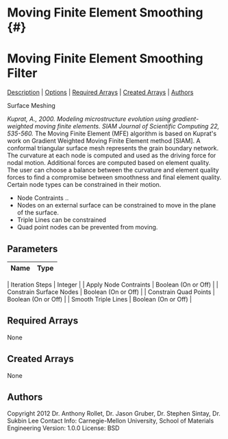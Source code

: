 Moving Finite Element Smoothing {#}
======
<h1 class="pHeading1">Moving Finite Element Smoothing Filter</h1>
<p class="pCellBody">
<a href="../Surface_MeshingFilters/MovingFiniteElementSmoothing.html#wp2">Description</a>
| <a href="../Surface_MeshingFilters/MovingFiniteElementSmoothing.html#wp3">Options</a>
| <a href="../Surface_MeshingFilters/MovingFiniteElementSmoothing.html#wp4">Required Arrays</a>
| <a href="../Surface_MeshingFilters/MovingFiniteElementSmoothing.html#wp5">Created Arrays</a>
| <a href="../Surface_MeshingFilters/MovingFiniteElementSmoothing.html#wp1">Authors</a> 

Surface Meshing

_Kuprat, A., 2000. Modeling microstructure evolution using gradient-weighted moving
finite elements. SIAM Journal of Scientific Computing 22, 535-560._
The Moving Finite Element (MFE) algorithm is based on Kuprat's work on Gradient Weighted Moving
Finite Element method [SIAM].  A conformal triangular surface mesh represents the grain
 boundary network.  The curvature at each node is computed and used as the driving
 force for nodal motion. Additional forces are computed based on element
 quality. The user can choose a balance between the curvature and element quality
 forces to find a compromise between smoothness and final element quality.  Certain
 node types can be constrained in their motion.
 
 - Node Contraints .. 
 -  Nodes on an external surface can be constrained to move in the plane of the surface.
 -  Triple Lines can be constrained
 -  Quad point nodes can be prevented from moving.
 


## Parameters ## 

| Name | Type |
|------|------|

| Iteration Steps | Integer |
| Apply Node Contraints | Boolean (On or Off) |
| Constrain Surface Nodes | Boolean (On or Off) |
| Constrain Quad Points | Boolean (On or Off) |
| Smooth Triple Lines | Boolean (On or Off) |


## Required Arrays ##
None




## Created Arrays ##
None



## Authors ##

Copyright 2012 Dr. Anthony Rollet, Dr. Jason Gruber, Dr. Stephen Sintay, Dr. Sukbin Lee
Contact Info: Carnegie-Mellon University, School of Materials Engineering
Version: 1.0.0
License: BSD

